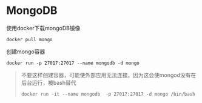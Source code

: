 # MongoDB


使用docker下载mongoDB镜像
```shell
docker pull mongo
```

创建mongo容器
```shell
docker run -p 27017:27017 --name mongodb -d mongo
```




> 不要这样创建容器，可能使外部应用无法连接。因为这会使mongod没有在后台运行，被bash替代
> ```shell
>docker run -it --name mongodb  -p 27017:27017 -d mongo /bin/bash
>```